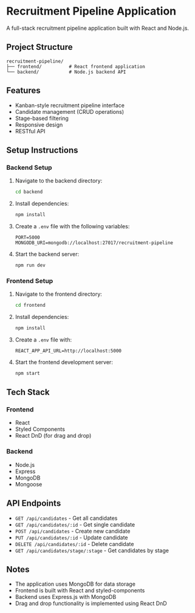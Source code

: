 # Recruitment Pipeline Application

A full-stack recruitment pipeline application built with React and Node.js.

## Project Structure

```
recruitment-pipeline/
├── frontend/          # React frontend application
└── backend/           # Node.js backend API
```

## Features

- Kanban-style recruitment pipeline interface
- Candidate management (CRUD operations)
- Stage-based filtering
- Responsive design
- RESTful API

## Setup Instructions

### Backend Setup

1. Navigate to the backend directory:
   ```bash
   cd backend
   ```

2. Install dependencies:
   ```bash
   npm install
   ```

3. Create a `.env` file with the following variables:
   ```
   PORT=5000
   MONGODB_URI=mongodb://localhost:27017/recruitment-pipeline
   ```

4. Start the backend server:
   ```bash
   npm run dev
   ```

### Frontend Setup

1. Navigate to the frontend directory:
   ```bash
   cd frontend
   ```

2. Install dependencies:
   ```bash
   npm install
   ```

3. Create a `.env` file with:
   ```
   REACT_APP_API_URL=http://localhost:5000
   ```

4. Start the frontend development server:
   ```bash
   npm start
   ```

## Tech Stack

### Frontend
- React
- Styled Components
- React DnD (for drag and drop)

### Backend
- Node.js
- Express
- MongoDB
- Mongoose

## API Endpoints

- `GET /api/candidates` - Get all candidates
- `GET /api/candidates/:id` - Get single candidate
- `POST /api/candidates` - Create new candidate
- `PUT /api/candidates/:id` - Update candidate
- `DELETE /api/candidates/:id` - Delete candidate
- `GET /api/candidates/stage/:stage` - Get candidates by stage

## Notes

- The application uses MongoDB for data storage
- Frontend is built with React and styled-components
- Backend uses Express.js with MongoDB
- Drag and drop functionality is implemented using React DnD 

